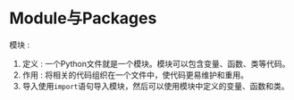 # Module与Packages

模块 :      
1. 定义 : 一个Python文件就是一个模块。模块可以包含变量、函数、类等代码。  
2. 作用 :  将相关的代码组织在一个文件中，使代码更易维护和重用。  
3. 导入使用`import`语句导入模块，然后可以使用模块中定义的变量、函数和类。    
